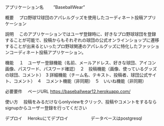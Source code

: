 アプリケーション名　 　”BaseballWear”

概要 　プロ野球12球団のアパレルグッズを使用したコーディネート投稿アプリケーション

説明 　このアプリケーションではユーザ登録時に、好きなプロ野球球団を登録することが可能で、投稿からもそれぞれの球団の公式オンラインショップに遷移することが出来るといったプロ野球関連のアパレルグッズに特化したファッションコーディネート投稿アプリケーション。

機能 　１　ユーザー登録機能（名前、メールアドレス、好きな球団、アイコン画像、パスワード、パスワード確認）　２　投稿機能（画像、使っているグッズの球団、コメント）　3 詳細機能（チーム名、テキスト、投稿者、球団公式サイト、コメント）　４　コメント機能（非同期）　５　いいね機能（非同期）


必要要件 　ページURL https://baseballwear12.herokuapp.com/
         

使い方 　投稿をみるだけならonlyviewをクリック、投稿やコメントをするならsignupからユーザー登録を行ってください

デプロイ 　Herokuにてデプロイ
　　　　　データベースはpostgresql

